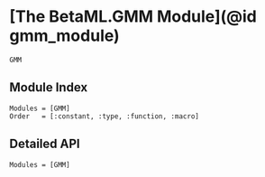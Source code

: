 # [The BetaML.GMM Module](@id gmm_module)

```@docs
GMM
```
## Module Index

```@index
Modules = [GMM]
Order   = [:constant, :type, :function, :macro]
```
## Detailed API

```@autodocs
Modules = [GMM]
```
